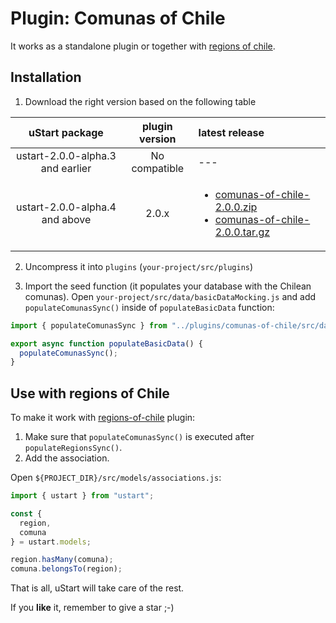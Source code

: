 # Plugin: Comunas of Chile

It works as a standalone plugin or together with [regions of chile](PENDING).

## Installation

1. Download the right version based on the following table

| uStart package | plugin version | latest release |
|  :---: | :---: | :--- |
| ustart-2.0.0-alpha.3 and earlier | No compatible | --- |
| ustart-2.0.0-alpha.4 and above | 2.0.x | <ul><li><a href="https://github.com/ustart-dev/ustart-plugins/releases/download/comunas-of-chile%2F2.0.0/comunas-of-chile-2.0.0.zip">comunas-of-chile-2.0.0.zip</a></li><li><a href="https://github.com/ustart-dev/ustart-plugins/releases/download/comunas-of-chile%2F2.0.0/comunas-of-chile-2.0.0.tar.gz">comunas-of-chile-2.0.0.tar.gz</a></li> |

2. Uncompress it into `plugins` (`your-project/src/plugins`)

3. Import the seed function (it populates your database with the Chilean comunas). Open `your-project/src/data/basicDataMocking.js` and add `populateComunasSync()` inside of `populateBasicData` function:

```js
import { populateComunasSync } from "../plugins/comunas-of-chile/src/data/populate";

export async function populateBasicData() {
  populateComunasSync();
}
```

## Use with regions of Chile

To make it work with [regions-of-chile]() plugin:

1. Make sure that `populateComunasSync()` is executed after `populateRegionsSync()`.
1. Add the association.

Open `${PROJECT_DIR}/src/models/associations.js`:

```js
import { ustart } from "ustart";

const {
  region,
  comuna
} = ustart.models;

region.hasMany(comuna);
comuna.belongsTo(region);
```

That is all, uStart will take care of the rest.

If you **like** it, remember to give a star ;-)
